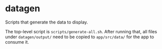 # datagen
Scripts that generate the data to display.

The top-level script is `scripts/generate-all.sh`.  After running that, all files under
`datagen/output/` need to be copied to `app/src/data/` for the app to
consume it.
